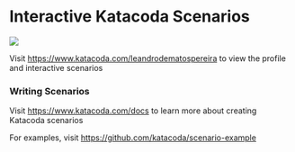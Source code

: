 # Interactive Katacoda Scenarios

[![](http://shields.katacoda.com/katacoda/leandrodematospereira/count.svg)](https://www.katacoda.com/leandrodematospereira "Get your profile on Katacoda.com")

Visit https://www.katacoda.com/leandrodematospereira to view the profile and interactive scenarios

### Writing Scenarios
Visit https://www.katacoda.com/docs to learn more about creating Katacoda scenarios

For examples, visit https://github.com/katacoda/scenario-example

